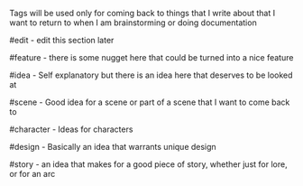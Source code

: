 Tags will be used only for coming back to things that I write about that I want to return to when I am brainstorming or doing documentation

#edit - edit this section later

#feature - there is some nugget here that could be turned into a nice feature

#idea - Self explanatory but there is an idea here that deserves to be looked at

#scene - Good idea for a scene or part of a scene that I want to come back to

#character - Ideas for characters

#design - Basically an idea that warrants unique design

#story - an idea that makes for a good piece of story, whether just for lore, or for an arc